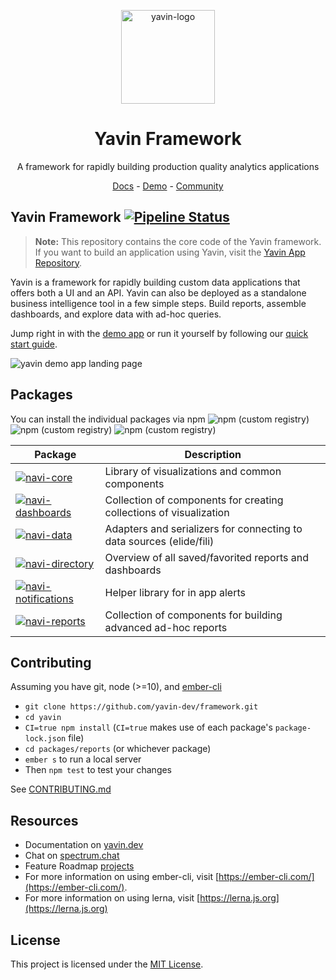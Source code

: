 <p align="center">
  <a href="https://yavin.dev">
    <img alt="yavin-logo" src="assets/yavin-logo-transparent.svg" height="150px"/>
  </a>
</p>
<h1 align="center">Yavin Framework</h1>
<p align="center">A framework for rapidly building production quality analytics applications</p>
<p align="center">
    <a href="https://yavin.dev">Docs</a> - <a href="https://yavin-dev.github.io/framework">Demo</a> - <a href="https://github.com/yavin-dev/framework/discussions">Community</a>
</p>

## Yavin Framework [![Pipeline Status][status-image]][status-url]

> **Note:** This repository contains the core code of the Yavin framework. If you want to build an application using Yavin, visit the [Yavin App Repository](https://github.com/yavin-dev/app).

Yavin is a framework for rapidly building custom data applications that offers both a UI and an API.
Yavin can also be deployed as a standalone business intelligence tool in a few simple steps.
Build reports, assemble dashboards, and explore data with ad-hoc queries.

Jump right in with the [demo app](https://yavin-dev.github.io/framework) or run it yourself by following our [quick start guide](https://yavin.dev/pages/guide/02-start.html).

![yavin demo app landing page](assets/yavin-demo-app.png)

## Packages

You can install the individual packages via npm
![npm (custom registry)](https://img.shields.io/npm/v/navi-app/latest?label=version)
![npm (custom registry)](https://img.shields.io/npm/v/navi-app/canary?label=alpha)
![npm (custom registry)](https://img.shields.io/npm/v/navi-app/beta?label=beta)

| Package                                                                                                                        | Description                                                          |
| ------------------------------------------------------------------------------------------------------------------------------ | -------------------------------------------------------------------- |
| [![navi-core](https://img.shields.io/npm/v/navi-core/beta?label=navi-core)][npm-navi-core]                                     | Library of visualizations and common components                      |
| [![navi-dashboards](https://img.shields.io/npm/v/navi-dashboards/beta?label=navi-dashboards)][npm-navi-dashboards]             | Collection of components for creating collections of visualization   |
| [![navi-data](https://img.shields.io/npm/v/navi-data/beta?label=navi-data)][npm-navi-data]                                     | Adapters and serializers for connecting to data sources (elide/fili) |
| [![navi-directory](https://img.shields.io/npm/v/navi-directory/beta?label=navi-directory)][npm-navi-directory]                 | Overview of all saved/favorited reports and dashboards               |
| [![navi-notifications](https://img.shields.io/npm/v/navi-notifications/beta?label=navi-notifications)][npm-navi-notifications] | Helper library for in app alerts                                     |
| [![navi-reports](https://img.shields.io/npm/v/navi-reports/beta?label=navi-reports)][npm-navi-reports]                         | Collection of components for building advanced ad-hoc reports        |

## Contributing

Assuming you have git, node (>=10), and [ember-cli](https://cli.emberjs.com/release/)

- `git clone https://github.com/yavin-dev/framework.git`
- `cd yavin`
- `CI=true npm install` (`CI=true` makes use of each package's `package-lock.json` file)
- `cd packages/reports` (or whichever package)
- `ember s` to run a local server
- Then `npm test` to test your changes

See [CONTRIBUTING.md](https://github.com/yavin-dev/framework/blob/main/CONTRIBUTING.md)

## Resources

- Documentation on [yavin.dev](https://yavin.dev)
- Chat on [spectrum.chat](https://spectrum.chat/yavin)
- Feature Roadmap [projects](https://github.com/yavin-dev/framework/projects)
- For more information on using ember-cli, visit [https://ember-cli.com/](https://ember-cli.com/).
- For more information on using lerna, visit [https://lerna.js.org](https://lerna.js.org)

## License

This project is licensed under the [MIT License](LICENSE.md).

[status-image]: https://cd.screwdriver.cd/pipelines/6102/badge
[status-url]: https://cd.screwdriver.cd/pipelines/6102
[npm-navi-core]: https://www.npmjs.com/package/navi-core
[npm-navi-dashboards]: https://www.npmjs.com/package/navi-dashboards
[npm-navi-data]: https://www.npmjs.com/package/navi-data
[npm-navi-directory]: https://www.npmjs.com/package/navi-directory
[npm-navi-notifications]: https://www.npmjs.com/package/navi-notifications
[npm-navi-reports]: https://www.npmjs.com/package/navi-reports
